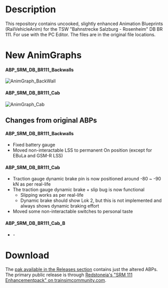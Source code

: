 # Description
This repository contains uncooked, slightly enhanced Animation Blueprints (RailVehicleAnim) for the TSW "Bahnstrecke Salzburg - Rosenheim" DB BR 111. 
For use with the PC Editor. The files are in the original file locations. 

# New AnimGraphs
#### ABP_SRM_DB_BR111_Backwalls
![AnimGraph_BackWall](https://github.com/FoobianBlock/TSW-SRM_DB_BR111-ABPs/assets/89279039/24d6fb7b-b959-4e16-8e3a-0e7b545ccced)

#### ABP_SRM_DB_BR111_Cab
![AnimGraph_Cab](https://github.com/FoobianBlock/TSW-SRM_DB_BR111-ABPs/assets/89279039/43e4104b-9c11-4933-b661-c9467c17ef91)

## Changes from original ABPs
#### ABP_SRM_DB_BR111_Backwalls
- Fixed battery gauge
- Moved non-interactable LSS to permanent On position (except for EBuLa and GSM-R LSS)

#### ABP_SRM_DB_BR111_Cab
- Traction gauge dynamic brake pin is now positioned around  -80 ~ -90 kN as per real-life
- The traction gauge dynamic brake + slip bug is now functional
  - Slipping works as per real-life
  - Dynamic brake should show Lok 2, but this is not implemented and always shows dynamic braking effort
- Moved some non-interactable switches to personal taste

#### ABP_SRM_DB_BR111_Cab_B
- *-*

# Download
The [pak available in the Releases section](https://github.com/FoobianBlock/TSW-SRM_DB_BR111-ABPs/releases/latest) contains just the altered ABPs. The primary public release is through [Redstoneia's "SRM 111 Enhancementpack" on trainsimcommunity.com](https://www.trainsimcommunity.com/mods/c3-train-sim-world/c19-patches/i4310-srm-111-enhancementpack).
